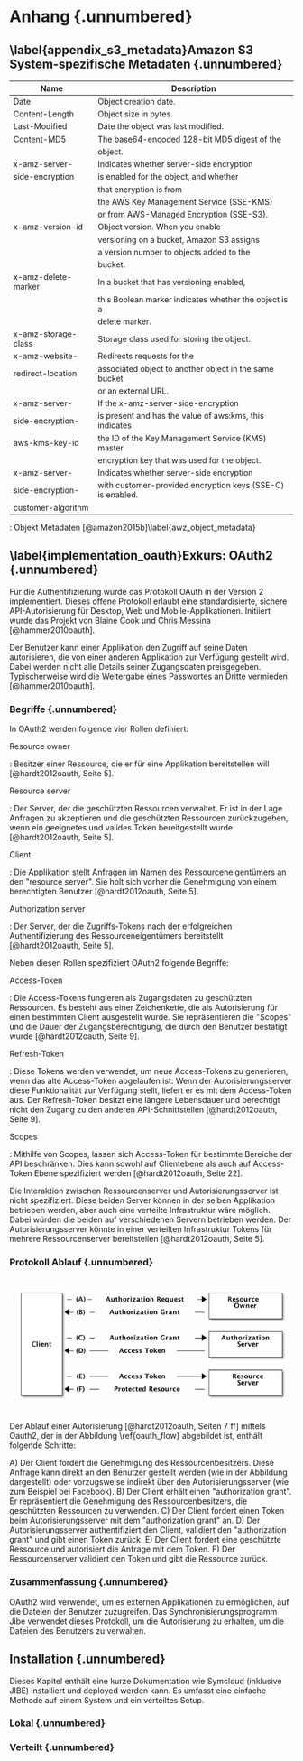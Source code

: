 # Anhang {.unnumbered}

## \label{appendix_s3_metadata}Amazon S3 System-spezifische Metadaten {.unnumbered}

| Name | Description |
|------|-----|
| Date | Object creation date. |
| Content-Length | Object size in bytes. |
| Last-Modified | Date the object was last modified. |
| Content-MD5 | The base64-encoded 128-bit MD5 digest of the 
|  | object. |
| x-amz-server- | Indicates whether server-side encryption
| side-encryption | is enabled for the object, and whether 
|  | that encryption is from
|  | the AWS Key Management Service (SSE-KMS)
|  | or from AWS-Managed Encryption (SSE-S3).
| x-amz-version-id | Object version. When you enable
|  | versioning on a bucket, Amazon S3 assigns
|  | a version number to objects added to the
|  | bucket. |
| x-amz-delete-marker | In a bucket that has versioning enabled,
|  | this Boolean marker indicates whether the object is a
|  | delete marker. |
| x-amz-storage-class | Storage class used for storing the object. |
| x-amz-website- | Redirects requests for the
| redirect-location | associated object to another object in the same bucket
|  | or an external URL. |
| x-amz-server- | If the x-amz-server-side-encryption 
| side-encryption- | is present and has the value of aws:kms, this indicates
| aws-kms-key-id | the ID of the Key Management Service (KMS) master
|  | encryption key that was used for the object. |
| x-amz-server- | Indicates whether server-side encryption
| side-encryption- | with customer-provided encryption keys (SSE-C) is enabled.
| customer-algorithm 

  : Objekt Metadaten [@amazon2015b]\label{awz_object_metadata}

## \label{implementation_oauth}Exkurs: OAuth2 {.unnumbered}

Für die Authentifizierung wurde das Protokoll OAuth in der Version 2 implementiert. Dieses offene Protokoll erlaubt eine standardisierte, sichere API-Autorisierung für Desktop, Web und Mobile-Applikationen. Initiiert wurde das Projekt von Blaine Cook und Chris Messina [@hammer2010oauth].

Der Benutzer kann einer Applikation den Zugriff auf seine Daten autorisieren, die von einer anderen Applikation zur Verfügung gestellt wird. Dabei werden nicht alle Details seiner Zugangsdaten preisgegeben. Typischerweise wird die Weitergabe eines Passwortes an Dritte vermieden [@hammer2010oauth].

### Begriffe {.unnumbered}

In OAuth2 werden folgende vier Rollen definiert:

Resource owner

:   Besitzer einer Ressource, die er für eine Applikation bereitstellen will [@hardt2012oauth, Seite 5].

Resource server

:   Der Server, der die geschützten Ressourcen verwaltet. Er ist in der Lage Anfragen zu akzeptieren und die geschützten Ressourcen zurückzugeben, wenn ein geeignetes und valides Token bereitgestellt wurde [@hardt2012oauth, Seite 5].

Client

:   Die Applikation stellt Anfragen im Namen des Ressourceneigentümers an den "resource server". Sie holt sich vorher die Genehmigung von einem berechtigten Benutzer [@hardt2012oauth, Seite 5].

Authorization server

:   Der Server, der die Zugriffs-Tokens nach der erfolgreichen Authentifizierung des Ressourceneigentümers bereitstellt [@hardt2012oauth, Seite 5].

Neben diesen Rollen spezifiziert OAuth2 folgende Begriffe:

Access-Token

:   Die Access-Tokens fungieren als Zugangsdaten zu geschützten Ressourcen. Es besteht aus einer Zeichenkette, die als Autorisierung für einen bestimmten Client ausgestellt wurde. Sie repräsentieren die "Scopes" und die Dauer der Zugangsberechtigung, die durch den Benutzer bestätigt wurde [@hardt2012oauth, Seite 9].

Refresh-Token

:   Diese Tokens werden verwendet, um neue Access-Tokens zu generieren, wenn das alte Access-Token abgelaufen ist. Wenn der Autorisierungsserver diese Funktionalität zur Verfügung stellt, liefert er es mit dem Access-Token aus. Der Refresh-Token besitzt eine längere Lebensdauer und berechtigt nicht den Zugang zu den anderen API-Schnittstellen [@hardt2012oauth, Seite 9].

Scopes

:   Mithilfe von Scopes, lassen sich Access-Token für bestimmte Bereiche der API beschränken. Dies kann sowohl auf Clientebene als auch auf Access-Token Ebene spezifiziert werden [@hardt2012oauth, Seite 22].

Die Interaktion zwischen Ressourcenserver und Autorisierungsserver ist nicht spezifiziert. Diese beiden Server können in der selben Applikation betrieben werden, aber auch eine verteilte Infrastruktur wäre möglich. Dabei würden die beiden auf verschiedenen Servern betrieben werden. Der Autorisierungsserver könnte in einer verteilten Infrastruktur Tokens für mehrere Ressourcenserver bereitstellen [@hardt2012oauth, Seite 5].

### Protokoll Ablauf {.unnumbered}

![Ablaufdiagramm des OAuth\label{oauth_flow} [@hardt2012oauth, Seiten 7]](diagrams/oauth2/flow.png)

Der Ablauf einer Autorisierung [@hardt2012oauth, Seiten 7 ff] mittels Oauth2, der in der Abbildung \ref{oauth_flow} abgebildet ist, enthält folgende Schritte:

A) Der Client fordert die Genehmigung des Ressourcenbesitzers. Diese Anfrage kann direkt an den Benutzer gestellt werden (wie in der Abbildung dargestellt) oder vorzugsweise indirekt über den Autorisierungsserver (wie zum Beispiel bei Facebook).
B) Der Client erhält einen "authorization grant". Er repräsentiert die Genehmigung des Ressourcenbesitzers, die geschützten Ressourcen zu verwenden.
C) Der Client fordert einen Token beim Autorisierungsserver mit dem "authorization grant" an.
D) Der Autorisierungsserver authentifiziert den Client, validiert den "authorization grant" und gibt einen Token zurück.
E) Der Client fordert eine geschützte Ressource und autorisiert die Anfrage mit dem Token.
F) Der Ressourcenserver validiert den Token und gibt die Ressource zurück.

### Zusammenfassung {.unnumbered}

OAuth2 wird verwendet, um es externen Applikationen zu ermöglichen, auf die Dateien der Benutzer zuzugreifen. Das Synchronisierungsprogramm Jibe verwendet dieses Protokoll, um die Autorisierung zu erhalten, um die Dateien des Benutzers zu verwalten.


## Installation {.unnumbered}

Dieses Kapitel enthält eine kurze Dokumentation wie Symcloud (inklusive JIBE) installiert und deployed werden kann. Es umfasst eine einfache Methode auf einem System und ein verteiltes Setup.

### Lokal {.unnumbered}

### Verteilt {.unnumbered}
